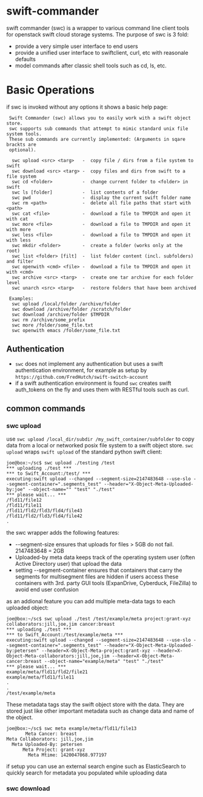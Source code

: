 swift-commander
===============

swift commander (swc) is a wrapper to various command line client tools 
for openstack swift cloud storage systems. The purpose of swc is 3 fold:

 - provide a very simple user interface to end users 
 - provide a unified user interface to swiftclient, curl, etc with reasonale defaults
 - model commands after classic shell tools such as cd, ls, etc.


# Basic Operations

if swc is invoked without any options it shows a basic help page:

```
 Swift Commander (swc) allows you to easily work with a swift object store.
 swc supports sub commands that attempt to mimic standard unix file system tools.
 These sub commands are currently implemented: (Arguments in sqare brackts are 
 optional).

  swc upload <src> <targ>   -  copy file / dirs from a file system to swift
  swc download <src> <targ> -  copy files and dirs from swift to a file system
  swc cd <folder>           -  change current folder to <folder> in swift
  swc ls [folder]           -  list contents of a folder
  swc pwd                   -  display the current swift folder name
  swc rm <path>             -  delete all file paths that start with <path>
  swc cat <file>            -  download a file to TMPDIR and open it with cat
  swc more <file>           -  download a file to TMPDIR and open it with more
  swc less <file>           -  download a file to TMPDIR and open it with less
  swc mkdir <folder>        -  create a folder (works only at the root)
  swc list <folder> [filt]  -  list folder content (incl. subfolders) and filter
  swc openwith <cmd> <file> -  download a file to TMPDIR and open it with <cmd>
  swc archive <src> <targ>  -  create one tar archive for each folder level
  swc unarch <src> <targ>   -  restore folders that have been archived

 Examples:
  swc upload /local/folder /archive/folder
  swc download /archive/folder /scratch/folder
  swc download /archive/folder $TMPDIR
  swc rm /archive/some_prefix
  swc more /folder/some_file.txt
  swc openwith emacs /folder/some_file.txt
```

## Authentication

 - `swc` does not implement any authentication but uses a swift authentication environment, for example as setup by `https://github.com/FredHutch/swift-switch-account`
 - if a swift authentication environment is found `swc` creates swift auth_tokens on the fly and uses them with RESTful tools such as curl.


## common commands 
 

 

### swc upload 

use `swc upload /local_dir/subdir /my_swift_container/subfolder` to copy data from a local or networked posix file system to a swift object store. `swc upload` wraps `swift upload` of the standard python swift client:

```
joe@box:~/sc$ swc upload ./testing /test
*** uploading ./test ***
*** to Swift_Account:/test/ ***
executing:swift upload --changed --segment-size=2147483648 --use-slo --segment-container=".segments_test" --header="X-Object-Meta-Uploaded-by:joe" --object-name="" "test" "./test"
*** please wait... ***
/fld11/file12
/fld11/file11
/fld11/fld2/fld3/fld4/file43
/fld11/fld2/fld3/fld4/file42
.

```

the swc wrapper adds the following features:

 - --segment-size ensures that uploads for files > 5GB do not fail. 2147483648 = 2GB
 - Uploaded-by meta data keeps track of the operating system user (often Active Directory user) that upload the data
 - setting --segment-container ensures that containers that carry the segments for multisegment files are hidden if users access these containers with 3rd. party GUI tools (ExpanDrive, Cyberduck, FileZilla) to avoid end user confusion 


as an addional feature you can add multiple meta-data tags to each uploaded object:

```
joe@box:~/sc$ swc upload ./test /test/example/meta project:grant-xyz collaborators:jill,joe,jim cancer:breast
*** uploading ./test ***
*** to Swift_Account:/test/example/meta ***
executing:swift upload --changed --segment-size=2147483648 --use-slo --segment-container=".segments_test" --header="X-Object-Meta-Uploaded-by:petersen" --header=X-Object-Meta-project:grant-xyz --header=X-Object-Meta-collaborators:jill,joe,jim --header=X-Object-Meta-cancer:breast --object-name="example/meta" "test" "./test"
*** please wait... ***
example/meta/fld11/fld2/file21
example/meta/fld11/file11
.
.
/test/example/meta
``` 

These metadata tags stay the swift object store with the data. They are stored just like other important metadata such as change data and name of the object. 

```
joe@box:~/sc$ swc meta example/meta/fld11/file13
       Meta Cancer: breast
Meta Collaborators: jill,joe,jim
  Meta Uploaded-By: petersen
      Meta Project: grant-xyz
        Meta Mtime: 1420047068.977197

```
if setup you can use an external search engine such as ElasticSearch to quickly search for metadata you populated while uploading data


### swc download 

